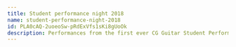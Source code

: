 ```yaml
---
title: Student performance night 2018
name: student-performance-night-2018
id: PLA0cAQ-2uoeoSw-pRdExVfs1sKi8gUoOk
description: Performances from the first ever CG Guitar Student Performance Night in 2018
---
```

